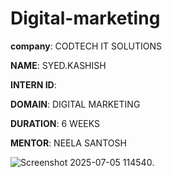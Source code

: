 # Digital-marketing

**company**: CODTECH IT SOLUTIONS

**NAME**: SYED.KASHISH

**INTERN ID**: 

**DOMAIN**: DIGITAL MARKETING 

**DURATION**: 6 WEEKS 

**MENTOR**: NEELA SANTOSH

![Screenshot 2025-07-05 114540](https://github.com/user-attachments/assets/801ae54d-e037-415d-8853-2aea80ca615c).
